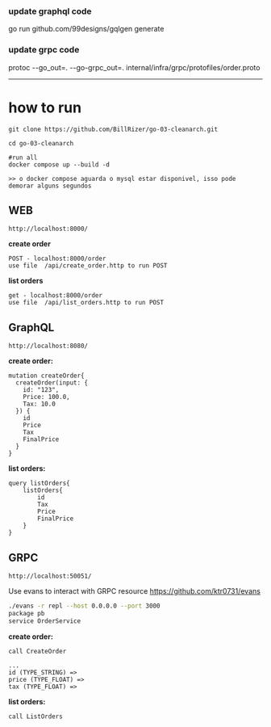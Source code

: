 ### update graphql code
go run github.com/99designs/gqlgen generate 

### update grpc code
protoc  --go_out=. --go-grpc_out=. internal/infra/grpc/protofiles/order.proto

----



# how to run
```
git clone https://github.com/BillRizer/go-03-cleanarch.git

cd go-03-cleanarch

#run all 
docker compose up --build -d

>> o docker compose aguarda o mysql estar disponivel, isso pode demorar alguns segundos

```

## WEB
`http://localhost:8000/`

**create order**
```
POST - localhost:8000/order
use file  /api/create_order.http to run POST
```
   
**list orders**
```
get - localhost:8000/order
use file  /api/list_orders.http to run POST
```



## GraphQL  
`http://localhost:8080/`

**create order:**
```
mutation createOrder{
  createOrder(input: {
    id: "123",
    Price: 100.0,
    Tax: 10.0
  }) {
    id
    Price
    Tax
    FinalPrice
  }
}
```

**list orders:**
```
query listOrders{
    listOrders{
        id
        Tax
        Price
        FinalPrice
    }
}
```
 

## GRPC 
`http://localhost:50051/`

Use evans to interact with GRPC resource
https://github.com/ktr0731/evans


```bash 
./evans -r repl --host 0.0.0.0 --port 3000
package pb
service OrderService
```
**create order:**
```
call CreateOrder

...
id (TYPE_STRING) =>
price (TYPE_FLOAT) =>  
tax (TYPE_FLOAT) => 
```

**list orders:**
```
call ListOrders
```



